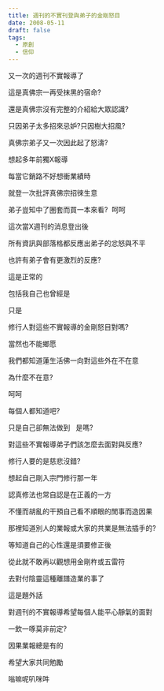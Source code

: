 ```yaml
---
title: 週刊的不實刊登與弟子的金剛怒目
date: 2008-05-11
draft: false
tags:
  - 原創
  - 信仰
---
```

又一次的週刊不實報導了

這是真佛宗一再受抹黑的宿命?

還是真佛宗沒有完整的介紹給大眾認識?

只因弟子太多招來忌妒?只因樹大招風?

真佛宗弟子又一次因此起了怒濤?

想起多年前獨X報導

每當它銷路不好想衝業績時

就登一次批評真佛宗招徠生意

弟子豈知中了圈套而買一本來看?  呵呵


這次當X週刊的消息登出後

所有資訊與部落格都反應出弟子的忿怒與不平

也許有弟子會有更激烈的反應?

這是正常的

包括我自己也曾經是

只是

修行人對這些不實報導的金剛怒目對嗎?

當然也不能鄉愿

我們都知道蓮生活佛一向對這些外在不在意

為什麼不在意?

呵呵

每個人都知道吧?

只是自己卻無法做到   是嗎?

對這些不實報導弟子們該怎麼去面對與反應?

修行人要的是慈悲沒錯?

想起自己剛入宗門修行那一年

認真修法也常自認是在正義的一方

不懂而胡亂的干預自己看不順眼的閒事而造因果

那裡知道別人的業報或大家的共業是無法插手的?

等知道自己的心性還是須要修正後

從此就不敢再以觀想用金剛杵或五雷符

去對付陰靈這種離譜造業的事了

這是題外話

對週刊的不實報導希望每個人能平心靜氣的面對

一飲一啄莫非前定?

因果業報總是有的

希望大家共同勉勵

嗡嘛呢叭咪吽